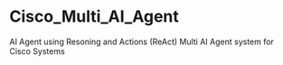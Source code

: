 # Cisco_Multi_AI_Agent
AI Agent using Resoning and Actions (ReAct) Multi AI Agent system for Cisco Systems
